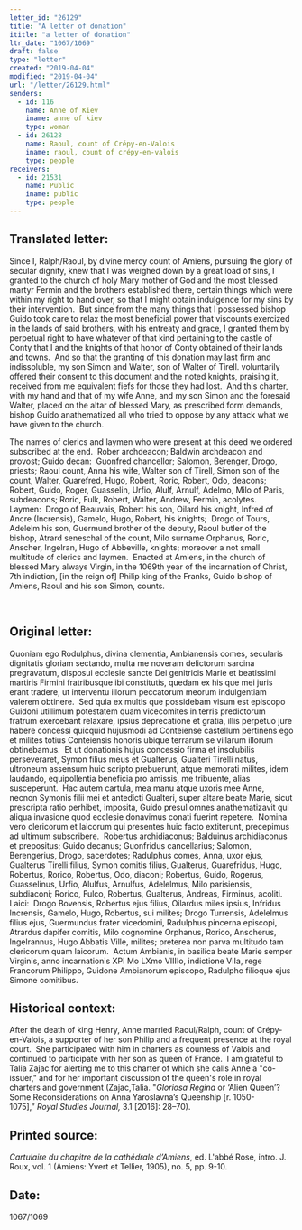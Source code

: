 ```yaml
---
letter_id: "26129"
title: "A letter of donation"
ititle: "a letter of donation"
ltr_date: "1067/1069"
draft: false
type: "letter"
created: "2019-04-04"
modified: "2019-04-04"
url: "/letter/26129.html"
senders:
  - id: 116
    name: Anne of Kiev
    iname: anne of kiev
    type: woman
  - id: 26128
    name: Raoul, count of Crépy-en-Valois 
    iname: raoul, count of crépy-en-valois 
    type: people
receivers:
  - id: 21531
    name: Public
    iname: public
    type: people
---
```

<h2> Translated letter:</h2><p>Since I, Ralph/Raoul, by divine mercy count of Amiens, pursuing the glory of secular dignity, knew that I was weighed down by a great load of sins, I granted to the church of holy Mary mother of God and the most blessed martyr Fermin and the brothers established there, certain things which were within my right to hand over, so that I might obtain indulgence for my sins by their intervention.&nbsp; But since from the many things that I possessed bishop Guido took care to relax the most beneficial power that viscounts exercized in the lands of said brothers, with his entreaty and grace, I granted them by perpetual right to have whatever of that kind pertaining to the castle of Conty that I and the knights of that honor of Conty obtained of their lands and towns.&nbsp; And so that the granting of this donation may last firm and indissoluble, my son Simon and Walter, son of Walter of Tirell. voluntarily offered their consent to this document and the noted knights, praising it, received from me equivalent fiefs for those they had lost.&nbsp; And this charter, with my hand and that of my wife Anne, and my son Simon and the foresaid Walter, placed on the altar of blessed Mary, as prescribed form demands, bishop Guido anathematized all who tried to oppose by any attack what we have given to the church.&nbsp;</p><p>The names of clerics and laymen who were present at this deed we ordered subscribed at the end.&nbsp; Rober archdeacon; Baldwin archdeacon and provost; Guido decan:&nbsp; Guonfred chancellor; Salomon, Berenger, Drogo, priests; Raoul count, Anna his wife, Walter son of Tirell, Simon son of the count, Walter, Guarefred, Hugo, Robert, Roric, Robert, Odo, deacons; Robert, Guido, Roger, Guasselin, Urfio, Alulf, Arnulf, Adelmo, Milo of Paris, subdeacons; Roric, Fulk, Robert, Walter, Andrew, Fermin, acolytes.&nbsp; Laymen:&nbsp; Drogo of Beauvais, Robert his son, Oilard his knight, Infred of Ancre (Incrensis), Gamelo, Hugo, Robert, his knights;&nbsp; Drogo of Tours, Adelelm his son, Guermund brother of the deputy, Raoul butler of the bishop, Atrard seneschal of the count, Milo surname Orphanus, Roric, Anscher, Ingelran, Hugo of Abbeville, knights; moreover a not small multitude of clerics and laymen.&nbsp; Enacted at Amiens, in the church of blessed Mary always Virgin, in the 1069th year of the incarnation of Christ,&nbsp; 7th indiction, [in the reign of] Philip king of the Franks, Guido bishop of Amiens, Raoul and his son Simon, counts.</p><p>&nbsp;</p><h2 class="mt-4"> Original letter:</h2><p>Quoniam ego Rodulphus, divina clementia, Ambianensis comes, secularis dignitatis gloriam sectando, multa me noveram delictorum sarcina pregravatum, disposui ecclesie sancte Dei genitricis Marie et beatissimi martiris Firmini fratribusque ibi constitutis, quedam ex his que mei juris erant tradere, ut interventu illorum peccatorum meorum indulgentiam valerem obtinere.&nbsp; Sed quia ex multis que possidebam visum est episcopo Guidoni utillimum potestatem quam vicecomites in terris predictorum fratrum exercebant relaxare, ipsius deprecatione et gratia, illis perpetuo jure habere concessi quicquid hujusmodi ad Conteiense castellum pertinens ego et milites totius Conteiensis honoris ubique terrarum se villarum illorum obtinebamus.&nbsp; Et ut donationis hujus concessio firma et insolubilis perseveraret, Symon filius meus et Gualterus, Gualteri Tirelli natus, ultroneum assensum huic scripto prebuerunt, atque memorati milites, idem laudando, equipollentia beneficia pro amissis, me tribuente, alias susceperunt.&nbsp; Hac autem cartula, mea manu atque uxoris mee Anne, necnon Symonis filii mei et antedicti Gualteri, super altare beate Marie, sicut prescripta ratio perhibet, imposita, Guido presul omnes anathematizavit qui aliqua invasione quod ecclesie donavimus conati fuerint repetere.&nbsp; Nomina vero clericorum et laicorum qui presentes huic facto extiterunt, precepimus ad ultimum subscribere.&nbsp; Robertus archidiaconus; Balduinus archidiaconus et prepositus; Guido decanus; Guonfridus cancellarius; Salomon, Berengerius, Drogo, sacerdotes; Radulphus comes, Anna, uxor ejus, Gualterus Tirelli filius, Symon comitis filius, Gualterus, Guarefridus, Hugo, Robertus, Rorico, Robertus, Odo, diaconi; Robertus, Guido, Rogerus, Guasselinus, Urfio, Alulfus, Arnulfus, Adelelmus, Milo parisiensis, subdiaconi; Rorico, Fulco, Robertus, Gualterus, Andreas, Firminus, acoliti.&nbsp; Laici:&nbsp; Drogo Bovensis, Robertus ejus filius, Oilardus miles ipsius, Infridus Incrensis, Gamelo, Hugo, Robertus, sui milites; Drogo Turrensis, Adelelmus filius ejus, Guermundus frater vicedomini, Radulphus pincerna episcopi, Atrardus dapifer comitis, Milo cognomine Orphanus, Rorico, Anscherus, Ingelrannus, Hugo Abbatis Ville, milites; preterea non parva multitudo tam clericorum quam laicorum.&nbsp; Actum Ambianis, in basilica beate Marie semper Virginis, anno incarnationis XPI Mo LXmo VIIIIo, indictione VIIa, rege Francorum Philippo, Guidone Ambianorum episcopo, Radulpho filioque ejus Simone comitibus.</p><h2 class="mt-4"> Historical context:</h2><p>After the death of king Henry, Anne married Raoul/Ralph, count of&nbsp;Crépy-en-Valois, a supporter of her son Philip and a frequent presence at the royal court.&nbsp; She participated with him&nbsp;in charters as countess of Valois and continued to participate with her son as queen of France.&nbsp; I am grateful to Talia Zajac for alerting me to this charter of which she calls Anne a "co-issuer," and for her important discussion of the queen's role in royal charters and government (<span>Zajac,Talia. "<i>Gloriosa Regina</i>&nbsp;or ‘Alien Queen’? Some Reconsiderations on Anna Yaroslavna’s Queenship [r. 1050-1075],”&nbsp;<i>Royal Studies Journal,&nbsp;</i>3.1 [2016]: 28–70).&nbsp;</span></p><h2 class="mt-4"> Printed source:</h2><p><i>Cartulaire du chapitre de la cathédrale d’Amiens</i>, ed. L'abbé Rose, intro. J. Roux, vol. 1 (Amiens: Yvert et Tellier, 1905), no. 5, pp. 9-10.</p><h2 class="mt-4"> Date:</h2>1067/1069